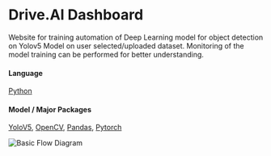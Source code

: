 
# Drive.AI Dashboard

Website for training automation of Deep Learning model for object detection on Yolov5 Model on user selected/uploaded dataset. Monitoring of the model training can be performed for better understanding.

#### Language

[Python](https://linktodocumentation)

#### Model / Major Packages
[YoloV5](https://github.com/ultralytics/yolov5),
[OpenCV](https://opencv.org/),
[Pandas](https://pandas.pydata.org/),
[Pytorch](https://pytorch.org/)

![Basic Flow Diagram](https://github.com/shivanshu1641/Drive.AI-Dashboard/blob/main/FlowChart.png?raw=true)

